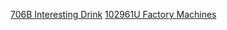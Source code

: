 [706B Interesting Drink](https://codeforces.com/problemset/problem/706/B/ "706B Interesting Drink")
[102961U Factory Machines](https://codeforces.com/problemset/gymProblem/102961/U "102961U Factory Machines")
